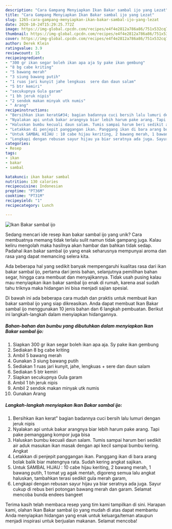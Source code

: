 ```yaml
---
description: "Cara Gampang Menyiapkan Ikan Bakar sambal ijo yang Lezat"
title: "Cara Gampang Menyiapkan Ikan Bakar sambal ijo yang Lezat"
slug: 1265-cara-gampang-menyiapkan-ikan-bakar-sambal-ijo-yang-lezat
date: 2020-10-24T15:29:25.772Z
image: https://img-global.cpcdn.com/recipes/e4f4e2812a786a86/751x532cq70/ikan-bakar-sambal-ijo-foto-resep-utama.jpg
thumbnail: https://img-global.cpcdn.com/recipes/e4f4e2812a786a86/751x532cq70/ikan-bakar-sambal-ijo-foto-resep-utama.jpg
cover: https://img-global.cpcdn.com/recipes/e4f4e2812a786a86/751x532cq70/ikan-bakar-sambal-ijo-foto-resep-utama.jpg
author: Derek Klein
ratingvalue: 3.9
reviewcount: 15
recipeingredient:
- "300 gr ikan segar boleh ikan apa aja Sy pake ikan gembung"
- "8 bg cabe kriting"
- "5 bawang merah"
- "3 siung bawang putih"
- "1 ruas jari kunyit jahe lengkuas  sere dan daun salam"
- "5 btr kemiri"
- "secukupnya Gula garam"
- "1 bh jeruk nipis"
- "2 sendok makan minyak utk numis"
- " Arang"
recipeinstructions:
- "Bersihkan ikan kerat&#34; bagian badannya cuci bersih lalu lumuri dengan jeruk nipis"
- "Nyalakan api untuk bakar arangnya biar lebih harum pake arang. Tapi pake pemanggang kompor juga bisa"
- "Haluskan bumbu kecuali daun salam. Tumis sampai harum beri sedikit air aduk masukan ikan masak dengan api kecil sampai bumbu kering. Angkat"
- "Letakkan di penjepit panggangan ikan. Panggang ikan di bara arang bolak balik biar matengnya rata. Sudah kering angkat sajikan."
- "Untuk SAMBAL HIJAU : 10 cabe hijau keriting, 2 bawang merah, 1 bawang putih, 1 tomat yg agak mentah, digoreng semua lalu angkat haluskan, tambahkan terasi sedikit gula merah garam,"
- "Lengkapi dengan rebusan sayur hijau ya biar seratnya ada juga. Sayur cukup di rebus beri potongan bawang merah dan garam. Selamat mencoba bunda endees bangeet"
categories:
- Resep
tags:
- ikan
- bakar
- sambal

katakunci: ikan bakar sambal 
nutrition: 130 calories
recipecuisine: Indonesian
preptime: "PT36M"
cooktime: "PT31M"
recipeyield: "1"
recipecategory: Lunch

---
```



![Ikan Bakar sambal ijo](https://img-global.cpcdn.com/recipes/e4f4e2812a786a86/751x532cq70/ikan-bakar-sambal-ijo-foto-resep-utama.jpg)

Sedang mencari ide resep ikan bakar sambal ijo yang unik? Cara membuatnya memang tidak terlalu sulit namun tidak gampang juga. Kalau keliru mengolah maka hasilnya akan hambar dan bahkan tidak sedap. Padahal ikan bakar sambal ijo yang enak seharusnya mempunyai aroma dan rasa yang dapat memancing selera kita.

Ada beberapa hal yang sedikit banyak mempengaruhi kualitas rasa dari ikan bakar sambal ijo, pertama dari jenis bahan, selanjutnya pemilihan bahan segar, hingga cara membuat dan menyajikannya. Tidak usah pusing kalau mau menyiapkan ikan bakar sambal ijo enak di rumah, karena asal sudah tahu triknya maka hidangan ini bisa menjadi sajian spesial.




Di bawah ini ada beberapa cara mudah dan praktis untuk membuat ikan bakar sambal ijo yang siap dikreasikan. Anda dapat membuat Ikan Bakar sambal ijo menggunakan 10 jenis bahan dan 6 langkah pembuatan. Berikut ini langkah-langkah dalam menyiapkan hidangannya.

<!--inarticleads1-->

##### Bahan-bahan dan bumbu yang dibutuhkan dalam menyiapkan Ikan Bakar sambal ijo:

1. Siapkan 300 gr ikan segar boleh ikan apa aja. Sy pake ikan gembung
1. Sediakan 8 bg cabe kriting
1. Ambil 5 bawang merah
1. Gunakan 3 siung bawang putih
1. Sediakan 1 ruas jari kunyit, jahe, lengkuas + sere dan daun salam
1. Sediakan 5 btr kemiri
1. Siapkan secukupnya Gula garam
1. Ambil 1 bh jeruk nipis
1. Ambil 2 sendok makan minyak utk numis
1. Gunakan  Arang




<!--inarticleads2-->

##### Langkah-langkah menyiapkan Ikan Bakar sambal ijo:

1. Bersihkan ikan kerat&#34; bagian badannya cuci bersih lalu lumuri dengan jeruk nipis
1. Nyalakan api untuk bakar arangnya biar lebih harum pake arang. Tapi pake pemanggang kompor juga bisa
1. Haluskan bumbu kecuali daun salam. Tumis sampai harum beri sedikit air aduk masukan ikan masak dengan api kecil sampai bumbu kering. Angkat
1. Letakkan di penjepit panggangan ikan. Panggang ikan di bara arang bolak balik biar matengnya rata. Sudah kering angkat sajikan.
1. Untuk SAMBAL HIJAU : 10 cabe hijau keriting, 2 bawang merah, 1 bawang putih, 1 tomat yg agak mentah, digoreng semua lalu angkat haluskan, tambahkan terasi sedikit gula merah garam,
1. Lengkapi dengan rebusan sayur hijau ya biar seratnya ada juga. Sayur cukup di rebus beri potongan bawang merah dan garam. Selamat mencoba bunda endees bangeet




Terima kasih telah membaca resep yang tim kami tampilkan di sini. Harapan kami, olahan Ikan Bakar sambal ijo yang mudah di atas dapat membantu Anda menyiapkan hidangan yang enak untuk keluarga/teman ataupun menjadi inspirasi untuk berjualan makanan. Selamat mencoba!
